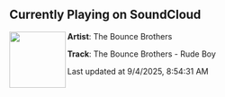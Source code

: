 ## Currently Playing on SoundCloud

[<img align="left" width="100" src="https://i1.sndcdn.com/artworks-gJNhVDXBLzKN7ZgQ-jHeJYA-t500x500.png">](https://soundcloud.com/dnzrecords/the-bounce-brothers-rude-boy)

**Artist**: The Bounce Brothers 

**Track**: The Bounce Brothers - Rude Boy

Last updated at 9/4/2025, 8:54:31 AM
